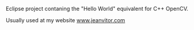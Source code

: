 Eclipse project contaning the "Hello World" equivalent for C++ OpenCV. 

Usually used at my website www.jeanvitor.com
